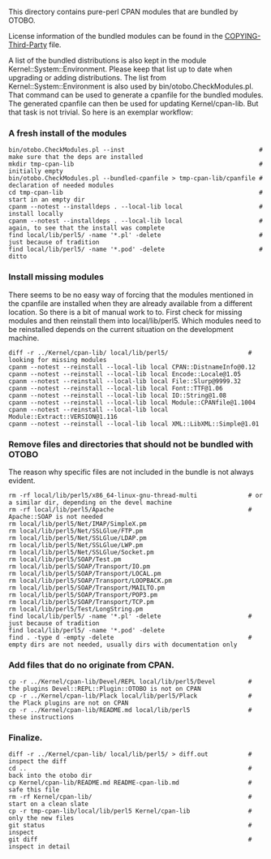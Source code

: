 This directory contains pure-perl CPAN modules that are bundled by OTOBO.

License information of the bundled modules can be found in the
[COPYING-Third-Party](../../COPYING-Third-Party) file.

A list of the bundled distributions is also kept in the module Kernel::System::Environment. Please keep that list
up to date when upgrading or adding distributions. The list from Kernel::System::Environment is also used by
bin/otobo.CheckModules.pl. That command can be used to generate a cpanfile for the bundled modules.
The generated cpanfile can then be used for updating Kernel/cpan-lib.
But that task is not trivial. So here is an exemplar workflow:

### A fresh install of the modules

    bin/otobo.CheckModules.pl --inst                                     # make sure that the deps are installed
    mkdir tmp-cpan-lib                                                   # initially empty
    bin/otobo.CheckModules.pl --bundled-cpanfile > tmp-cpan-lib/cpanfile # declaration of needed modules
    cd tmp-cpan-lib                                                      # start in an empty dir
    cpanm --notest --installdeps . --local-lib local                     # install locally
    cpanm --notest --installdeps . --local-lib local                     # again, to see that the install was complete
    find local/lib/perl5/ -name '*.pl' -delete                           # just because of tradition
    find local/lib/perl5/ -name '*.pod' -delete                          # ditto

### Install missing modules

There seems to be no easy way of forcing that the modules mentioned in the cpanfile
are installed when they are already available from a different location. So there is
a bit of manual work to to. First check for missing modules and then reinstall
them into local/lib/perl5. Which modules need to be reinstalled depends on the
current situation on the development machine.

    diff -r ../Kernel/cpan-lib/ local/lib/perl5/                      # looking for missing modules
    cpanm --notest --reinstall --local-lib local CPAN::DistnameInfo@0.12
    cpanm --notest --reinstall --local-lib local Encode::Locale@1.05
    cpanm --notest --reinstall --local-lib local File::Slurp@9999.32
    cpanm --notest --reinstall --local-lib local Font::TTF@1.06
    cpanm --notest --reinstall --local-lib local IO::String@1.08
    cpanm --notest --reinstall --local-lib local Module::CPANfile@1.1004
    cpanm --notest --reinstall --local-lib local Module::Extract::VERSION@1.116
    cpanm --notest --reinstall --local-lib local XML::LibXML::Simple@1.01

### Remove files and directories that should not be bundled with OTOBO

The reason why specific files are not included in the bundle is not always evident.

    rm -rf local/lib/perl5/x86_64-linux-gnu-thread-multi              # or a similar dir, depending on the devel machine
    rm -rf local/lib/perl5/Apache                                     # Apache::SOAP is not needed
    rm local/lib/perl5/Net/IMAP/SimpleX.pm
    rm local/lib/perl5/Net/SSLGlue/FTP.pm
    rm local/lib/perl5/Net/SSLGlue/LDAP.pm
    rm local/lib/perl5/Net/SSLGlue/LWP.pm
    rm local/lib/perl5/Net/SSLGlue/Socket.pm
    rm local/lib/perl5/SOAP/Test.pm
    rm local/lib/perl5/SOAP/Transport/IO.pm
    rm local/lib/perl5/SOAP/Transport/LOCAL.pm
    rm local/lib/perl5/SOAP/Transport/LOOPBACK.pm
    rm local/lib/perl5/SOAP/Transport/MAILTO.pm
    rm local/lib/perl5/SOAP/Transport/POP3.pm
    rm local/lib/perl5/SOAP/Transport/TCP.pm
    rm local/lib/perl5/Test/LongString.pm
    find local/lib/perl5/ -name '*.pl' -delete                        # just because of tradition
    find local/lib/perl5/ -name '*.pod' -delete
    find . -type d -empty -delete                                     # empty dirs are not needed, usually dirs with documentation only

### Add files that do no originate from CPAN.

    cp -r ../Kernel/cpan-lib/Devel/REPL local/lib/perl5/Devel         # the plugins Devel::REPL::Plugin::OTOBO is not on CPAN
    cp -r ../Kernel/cpan-lib/Plack local/lib/perl5/Plack              # the Plack plugins are not on CPAN
    cp -r ../Kernel/cpan-lib/README.md local/lib/perl5                # these instructions

### Finalize.

    diff -r ../Kernel/cpan-lib/ local/lib/perl5/ > diff.out           # inspect the diff
    cd ..                                                             # back into the otobo dir
    cp Kernel/cpan-lib/README.md README-cpan-lib.md                   # safe this file
    rm -rf Kernel/cpan-lib/                                           # start on a clean slate
    cp -r tmp-cpan-lib/local/lib/perl5 Kernel/cpan-lib                # only the new files
    git status                                                        # inspect
    git diff                                                          # inspect in detail
